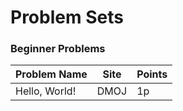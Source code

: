 # Problem Sets

### Beginner Problems
| Problem Name  | Site | Points |
| ------------- | ---- | ------ |
| Hello, World! | DMOJ |   1p   |
